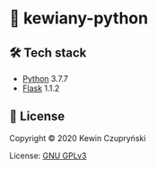 # 📝 kewiany-python

## 🛠 Tech stack

- [Python](https://python.org/) 3.7.7
- [Flask](https://flask.palletsprojects.com/en/1.1.x/) 1.1.2

## 📄 License

Copyright © 2020 Kewin Czupryński

License: [GNU GPLv3](LICENSE)
